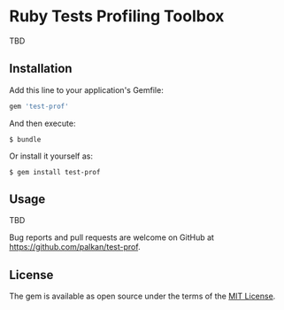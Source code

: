 # Ruby Tests Profiling Toolbox

TBD

## Installation

Add this line to your application's Gemfile:

```ruby
gem 'test-prof'
```

And then execute:

    $ bundle

Or install it yourself as:

    $ gem install test-prof

## Usage

TBD

Bug reports and pull requests are welcome on GitHub at https://github.com/palkan/test-prof.

## License

The gem is available as open source under the terms of the [MIT License](http://opensource.org/licenses/MIT).

